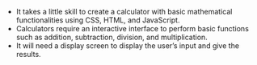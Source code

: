 - It takes a little skill to create a calculator with basic mathematical functionalities using CSS, HTML, and JavaScript.
- Calculators require an interactive interface to perform basic functions such as addition, subtraction, division, and multiplication.
- It will need a display screen to display the user’s input and give the results.
